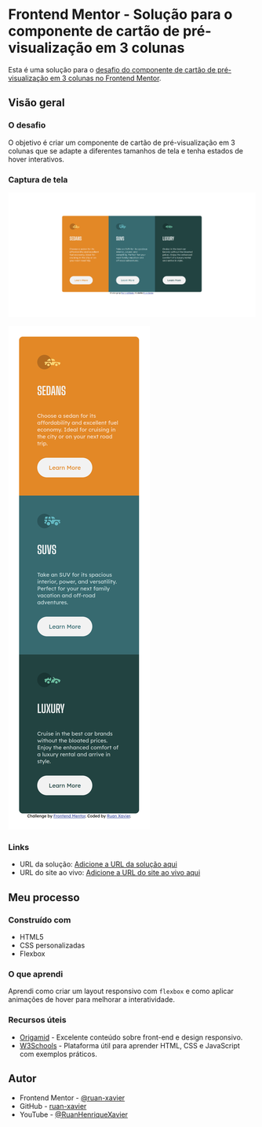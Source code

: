 # Frontend Mentor - Solução para o componente de cartão de pré-visualização em 3 colunas

Esta é uma solução para o [desafio do componente de cartão de pré-visualização em 3 colunas no Frontend Mentor](https://www.frontendmentor.io/challenges/3column-preview-card-component-pH92eAR2-).

## Visão geral

### O desafio

O objetivo é criar um componente de cartão de pré-visualização em 3 colunas que se adapte a diferentes tamanhos de tela e tenha estados de hover interativos.

### Captura de tela

![Cartão de Pré-visualização em 3 Colunas 1](./screenshot/127.0.0.1_3002_index.html.png)

![Cartão de Pré-visualização em 3 Colunas 2](./screenshot/127.0.0.1_3002_index.html%20(2).png)

### Links

- URL da solução: [Adicione a URL da solução aqui](https://sua-url-da-solução.com)
- URL do site ao vivo: [Adicione a URL do site ao vivo aqui](https://sua-url-do-site-ao-vivo.com)

## Meu processo

### Construído com

- HTML5
- CSS personalizadas
- Flexbox

### O que aprendi

Aprendi como criar um layout responsivo com `flexbox` e como aplicar animações de hover para melhorar a interatividade.

### Recursos úteis

- [Origamid](https://www.origamid.com) - Excelente conteúdo sobre front-end e design responsivo.
- [W3Schools](https://www.w3schools.com) - Plataforma útil para aprender HTML, CSS e JavaScript com exemplos práticos.

## Autor

- Frontend Mentor - [@ruan-xavier](https://www.frontendmentor.io/profile/ruan-xavier)
- GitHub - [ruan-xavier](https://github.com/ruan-xavier)
- YouTube - [@RuanHenriqueXavier](https://www.youtube.com/@RuanHenriqueXavier)
